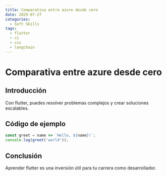 ```yaml
---
title: Comparativa entre azure desde cero
date: 2029-07-27
categories:
  - Soft Skills
tags:
  - flutter
  - ci
  - css
  - langchain
---
```


# Comparativa entre azure desde cero

## Introducción

Con flutter, puedes resolver problemas complejos y crear soluciones escalables.

## Código de ejemplo

```javascript
const greet = name => `Hello, ${name}!`;
console.log(greet('world'));
```

## Conclusión

Aprender flutter es una inversión útil para tu carrera como desarrollador.